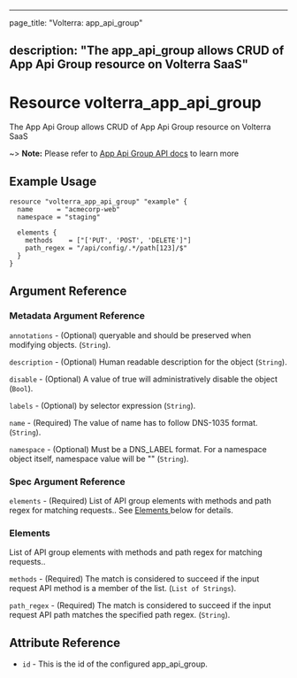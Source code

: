 ---

page_title: "Volterra: app_api_group"

description: "The app_api_group allows CRUD of App Api Group resource on Volterra SaaS"
---------------------------------------------------------------------------------------

Resource volterra_app_api_group
===============================

The App Api Group allows CRUD of App Api Group resource on Volterra SaaS

~> **Note:** Please refer to [App Api Group API docs](https://volterra.io/docs/api/views-app-api-group) to learn more

Example Usage
-------------

```hcl
resource "volterra_app_api_group" "example" {
  name      = "acmecorp-web"
  namespace = "staging"

  elements {
    methods    = ["['PUT', 'POST', 'DELETE']"]
    path_regex = "/api/config/.*/path[123]/$"
  }
}

```

Argument Reference
------------------

### Metadata Argument Reference

`annotations` - (Optional) queryable and should be preserved when modifying objects. (`String`).

`description` - (Optional) Human readable description for the object (`String`).

`disable` - (Optional) A value of true will administratively disable the object (`Bool`).

`labels` - (Optional) by selector expression (`String`).

`name` - (Required) The value of name has to follow DNS-1035 format. (`String`).

`namespace` - (Optional) Must be a DNS_LABEL format. For a namespace object itself, namespace value will be "" (`String`).

### Spec Argument Reference

`elements` - (Required) List of API group elements with methods and path regex for matching requests.. See [Elements ](#elements) below for details.

### Elements

List of API group elements with methods and path regex for matching requests..

`methods` - (Required) The match is considered to succeed if the input request API method is a member of the list. (`List of Strings`).

`path_regex` - (Required) The match is considered to succeed if the input request API path matches the specified path regex. (`String`).

Attribute Reference
-------------------

-	`id` - This is the id of the configured app_api_group.
